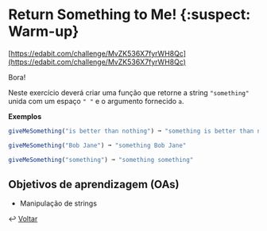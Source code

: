 # Return Something to Me! {:suspect: Warm-up}

[https://edabit.com/challenge/MvZK536X7fyrWH8Qc](https://edabit.com/challenge/MvZK536X7fyrWH8Qc)

Bora!

Neste exercício deverá criar uma função que retorne a string `"something"` unida
com um espaço `" "` e o argumento fornecido `a`.

__Exemplos__

```js
giveMeSomething("is better than nothing") ➞ "something is better than nothing"

giveMeSomething("Bob Jane") ➞ "something Bob Jane"

giveMeSomething("something") ➞ "something something"
```

## Objetivos de aprendizagem (OAs)

- Manipulação de strings

↩️ [Voltar](../../README.md)
